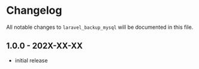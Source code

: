 # Changelog

All notable changes to `laravel_backup_mysql` will be documented in this file.

## 1.0.0 - 202X-XX-XX

- initial release
